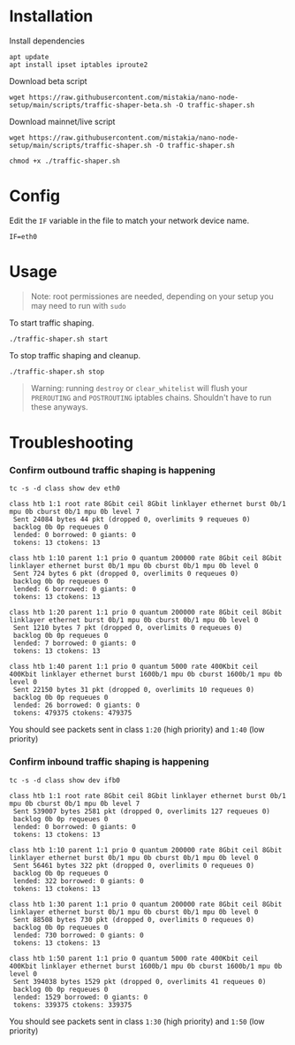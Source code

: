 # Installation

Install dependencies

```
apt update
apt install ipset iptables iproute2
```

Download beta script

```
wget https://raw.githubusercontent.com/mistakia/nano-node-setup/main/scripts/traffic-shaper-beta.sh -O traffic-shaper.sh
```
Download mainnet/live script

```
wget https://raw.githubusercontent.com/mistakia/nano-node-setup/main/scripts/traffic-shaper.sh -O traffic-shaper.sh
```
```
chmod +x ./traffic-shaper.sh
```

# Config

Edit the `IF` variable in the file to match your network device name.
```
IF=eth0
```

# Usage

> Note: root permissiones are needed, depending on your setup you may need to run with `sudo`

To start traffic shaping.

```
./traffic-shaper.sh start
```

To stop traffic shaping and cleanup.

```
./traffic-shaper.sh stop
```

> Warning: running `destroy` or `clear_whitelist` will flush your `PREROUTING` and `POSTROUTING` iptables chains. Shouldn't have to run these anyways.

# Troubleshooting

### Confirm outbound traffic shaping is happening
```
tc -s -d class show dev eth0
```
```
class htb 1:1 root rate 8Gbit ceil 8Gbit linklayer ethernet burst 0b/1 mpu 0b cburst 0b/1 mpu 0b level 7
 Sent 24084 bytes 44 pkt (dropped 0, overlimits 9 requeues 0)
 backlog 0b 0p requeues 0
 lended: 0 borrowed: 0 giants: 0
 tokens: 13 ctokens: 13

class htb 1:10 parent 1:1 prio 0 quantum 200000 rate 8Gbit ceil 8Gbit linklayer ethernet burst 0b/1 mpu 0b cburst 0b/1 mpu 0b level 0
 Sent 724 bytes 6 pkt (dropped 0, overlimits 0 requeues 0)
 backlog 0b 0p requeues 0
 lended: 6 borrowed: 0 giants: 0
 tokens: 13 ctokens: 13

class htb 1:20 parent 1:1 prio 0 quantum 200000 rate 8Gbit ceil 8Gbit linklayer ethernet burst 0b/1 mpu 0b cburst 0b/1 mpu 0b level 0
 Sent 1210 bytes 7 pkt (dropped 0, overlimits 0 requeues 0)
 backlog 0b 0p requeues 0
 lended: 7 borrowed: 0 giants: 0
 tokens: 13 ctokens: 13

class htb 1:40 parent 1:1 prio 0 quantum 5000 rate 400Kbit ceil 400Kbit linklayer ethernet burst 1600b/1 mpu 0b cburst 1600b/1 mpu 0b level 0
 Sent 22150 bytes 31 pkt (dropped 0, overlimits 10 requeues 0)
 backlog 0b 0p requeues 0
 lended: 26 borrowed: 0 giants: 0
 tokens: 479375 ctokens: 479375
 ```

You should see packets sent in class `1:20` (high priority) and `1:40` (low priority)

### Confirm inbound traffic shaping is happening
```
tc -s -d class show dev ifb0
```
```
class htb 1:1 root rate 8Gbit ceil 8Gbit linklayer ethernet burst 0b/1 mpu 0b cburst 0b/1 mpu 0b level 7
 Sent 539007 bytes 2581 pkt (dropped 0, overlimits 127 requeues 0)
 backlog 0b 0p requeues 0
 lended: 0 borrowed: 0 giants: 0
 tokens: 13 ctokens: 13

class htb 1:10 parent 1:1 prio 0 quantum 200000 rate 8Gbit ceil 8Gbit linklayer ethernet burst 0b/1 mpu 0b cburst 0b/1 mpu 0b level 0
 Sent 56461 bytes 322 pkt (dropped 0, overlimits 0 requeues 0)
 backlog 0b 0p requeues 0
 lended: 322 borrowed: 0 giants: 0
 tokens: 13 ctokens: 13

class htb 1:30 parent 1:1 prio 0 quantum 200000 rate 8Gbit ceil 8Gbit linklayer ethernet burst 0b/1 mpu 0b cburst 0b/1 mpu 0b level 0
 Sent 88508 bytes 730 pkt (dropped 0, overlimits 0 requeues 0)
 backlog 0b 0p requeues 0
 lended: 730 borrowed: 0 giants: 0
 tokens: 13 ctokens: 13

class htb 1:50 parent 1:1 prio 0 quantum 5000 rate 400Kbit ceil 400Kbit linklayer ethernet burst 1600b/1 mpu 0b cburst 1600b/1 mpu 0b level 0
 Sent 394038 bytes 1529 pkt (dropped 0, overlimits 41 requeues 0)
 backlog 0b 0p requeues 0
 lended: 1529 borrowed: 0 giants: 0
 tokens: 339375 ctokens: 339375
```
You should see packets sent in class `1:30` (high priority) and `1:50` (low priority)
